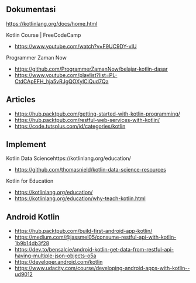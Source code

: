 ## Dokumentasi

https://kotlinlang.org/docs/home.html


Kotlin Course | FreeCodeCamp
- https://www.youtube.com/watch?v=F9UC9DY-vIU

Programmer Zaman Now
- https://github.com/ProgrammerZamanNow/belajar-kotlin-dasar
- https://www.youtube.com/playlist?list=PL-CtdCApEFH_hja5vRJgQOXylCiQud7Qa

## Articles

- https://hub.packtpub.com/getting-started-with-kotlin-programming/
- https://hub.packtpub.com/restful-web-services-with-kotlin/
- https://code.tutsplus.com/id/categories/kotlin

## Implement

Kotlin Data Sciencehttps://kotlinlang.org/education/
- https://github.com/thomasnield/kotlin-data-science-resources

Kotlin for Education
- https://kotlinlang.org/education/
- https://kotlinlang.org/education/why-teach-kotlin.html

## Android Kotlin

- https://hub.packtpub.com/build-first-android-app-kotlin/
- https://medium.com/@jassmel05/consume-restful-api-with-kotlin-1b9b14db3f28
- https://dev.to/bensalcie/android-kotlin-get-data-from-restful-api-having-multiple-json-objects-o5a
- https://developer.android.com/kotlin
- https://www.udacity.com/course/developing-android-apps-with-kotlin--ud9012
